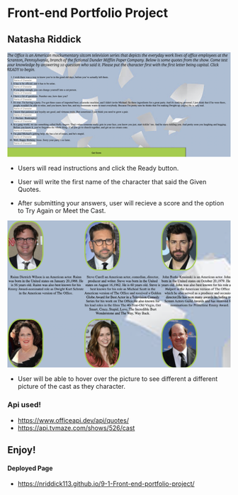 # Front-end Portfolio Project

## Natasha Riddick


<img src="./triviaquotes.png" alt="quotes">

- Users will read instructions and click the Ready button.

- User will write the first name of the character that said the Given Quotes.

- After submitting your answers, user will recieve a score and the option to Try Again or Meet the Cast.

<img src="./castmembers.png" alt="cast">

- User will be able to hover over the picture to see different a different picture of the cast as they character.

### Api used!

- https://www.officeapi.dev/api/quotes/
- https://api.tvmaze.com/shows/526/cast

## Enjoy!

#### Deployed Page
- https://nriddick113.github.io/9-1-Front-end-portfolio-project/